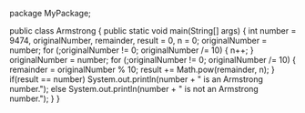 package MyPackage;
 
public class Armstrong {
    public static void main(String[] args) {
        int number = 9474, originalNumber, remainder, result = 0, n = 0;
        originalNumber = number;
        for (;originalNumber != 0; originalNumber /= 10)
        {
            n++;
        }
        originalNumber = number;
        for (;originalNumber != 0; originalNumber /= 10)
        {
            remainder = originalNumber % 10;
            result += Math.pow(remainder, n);
        }
        if(result == number)
            System.out.println(number + " is an Armstrong number.");
        else
            System.out.println(number + " is not an Armstrong number.");
    }
}

